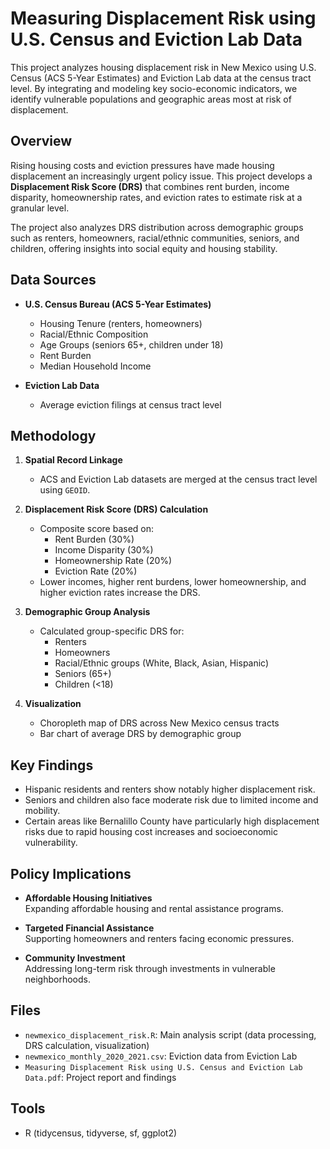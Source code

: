 # Measuring Displacement Risk using U.S. Census and Eviction Lab Data

This project analyzes housing displacement risk in New Mexico using U.S. Census (ACS 5-Year Estimates) and Eviction Lab data at the census tract level. By integrating and modeling key socio-economic indicators, we identify vulnerable populations and geographic areas most at risk of displacement.

## Overview

Rising housing costs and eviction pressures have made housing displacement an increasingly urgent policy issue. This project develops a **Displacement Risk Score (DRS)** that combines rent burden, income disparity, homeownership rates, and eviction rates to estimate risk at a granular level.

The project also analyzes DRS distribution across demographic groups such as renters, homeowners, racial/ethnic communities, seniors, and children, offering insights into social equity and housing stability.

## Data Sources

- **U.S. Census Bureau (ACS 5-Year Estimates)**  
  - Housing Tenure (renters, homeowners)
  - Racial/Ethnic Composition
  - Age Groups (seniors 65+, children under 18)
  - Rent Burden
  - Median Household Income

- **Eviction Lab Data**  
  - Average eviction filings at census tract level

## Methodology

1. **Spatial Record Linkage**
   - ACS and Eviction Lab datasets are merged at the census tract level using `GEOID`.

2. **Displacement Risk Score (DRS) Calculation**
   - Composite score based on:
     - Rent Burden (30%)
     - Income Disparity (30%)
     - Homeownership Rate (20%)
     - Eviction Rate (20%)
   - Lower incomes, higher rent burdens, lower homeownership, and higher eviction rates increase the DRS.

3. **Demographic Group Analysis**
   - Calculated group-specific DRS for:
     - Renters
     - Homeowners
     - Racial/Ethnic groups (White, Black, Asian, Hispanic)
     - Seniors (65+)
     - Children (<18)

4. **Visualization**
   - Choropleth map of DRS across New Mexico census tracts
   - Bar chart of average DRS by demographic group

## Key Findings

- Hispanic residents and renters show notably higher displacement risk.
- Seniors and children also face moderate risk due to limited income and mobility.
- Certain areas like Bernalillo County have particularly high displacement risks due to rapid housing cost increases and socioeconomic vulnerability.

## Policy Implications

- **Affordable Housing Initiatives**  
  Expanding affordable housing and rental assistance programs.

- **Targeted Financial Assistance**  
  Supporting homeowners and renters facing economic pressures.

- **Community Investment**  
  Addressing long-term risk through investments in vulnerable neighborhoods.

## Files

- `newmexico_displacement_risk.R`: Main analysis script (data processing, DRS calculation, visualization)
- `newmexico_monthly_2020_2021.csv`: Eviction data from Eviction Lab
- `Measuring Displacement Risk using U.S. Census and Eviction Lab Data.pdf`: Project report and findings

## Tools

- R (tidycensus, tidyverse, sf, ggplot2)


